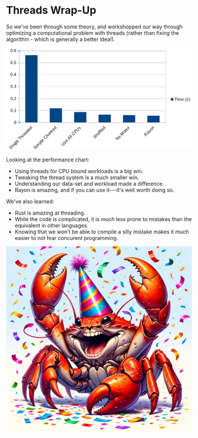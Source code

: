 # Threads Wrap-Up

So we've been through some theory, and workshopped our way through optimizing a computational problem with threads (rather than fixing the algorithm - which is generally a better idea!).

![](./images/threaded_speeds.png)

Looking at the performance chart:

* Using threads for CPU bound workloads is a big win.
* Tweaking the thread system is a much smaller win.
* Understanding our data-set and workload made a difference.
* Rayon is amazing, and if you can use it---it's well worth doing so.

We've also learned:

* Rust is amazing at threading.
* While the code is complicated, it is *much* less prone to mistakes than the equivalent in other languages.
* Knowing that we won't be able to compile a silly mistake makes it much easier to not fear concurent programming.

![](./images/crap_party.png)